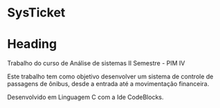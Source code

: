 # SysTicket
<h1>Heading</h1>
Trabalho do curso de Análise de sistemas II Semestre - PIM IV

Este trabalho tem como objetivo desenvolver um sistema de controle de passagens de ônibus, desde a entrada até a movimentação financeira.

Desenvolvido em Linguagem C com a Ide CodeBlocks.
